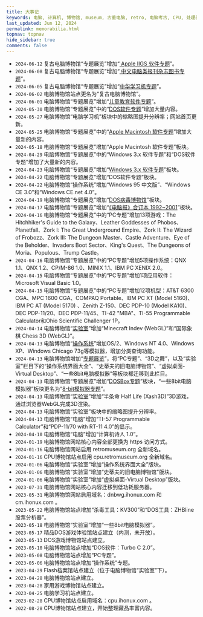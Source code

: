 ```yaml
---
title: 大事记
keywords: 电脑, 计算机, 博物馆, museum, 古董电脑, retro, 电脑考古, CPU, 处理器, 微处理器, DOS, 游戏, 模拟器, Mac, Apple, 苹果, IBM, BBC, Atari, Xerox, Alto, PDP, TRS, SHARP, PC, ZX81, TI, Commodore, ZX, Spectrum, Laser, Acorn, Windows, MSX, NEC, Macintosh, Acorn, CEC, DOS, GEOS, Amiga, Z80, Psion, HP, UCDOS, WPS, Windows CE, 文曲星, processor, qualification, information, pictures, core, frequency, chip packaging, packaging, cpu info, x86, amd, cyrix, harris, ibm, idt, iit, intel, motorola, nec, sgs, sgs-thomson, siemens, ST, signetics, mhs, ti, texas instruments, ulsi, umc, weitek, zilog, 3002, 4004, 4040, 8008, 808x, 8085, 8088, 8086, 80188, 80186, 80286, 286, 80386, 386, i386, Am386, 386sx, 386dx, 486, i486, 586, 486sx, 486dx, overdrive, 487, pentium, 586, 5x86, 386dlc, 386slc, 486dx2, mmx, ppro, pentium-pro, pro, athlon, duron, z80, dirk oppelt, dirk, oppelt, engineering, sample, samples, core, xeon
last_updated: Jun 12, 2024
permalink: memorabilia.html
topnav: topnav
hide_sidebar: true
comments: false
---
```



- `2024-06-12`     复古电脑博物馆“专题展览”增加“<a href="https://computer.retromuseum.org:86/?data=cm/data/apple2gs.json" target="_blank" onclick="return checkLinks();">
Apple IIGS 软件专题</a>”。<!-- 收集36个软件 -->
- `2024-06-08`     复古电脑博物馆“专题展览”增加“<a href="https://computer.retromuseum.org:86/cm/book/" target="_blank" onclick="return checkLinks();">
中文电脑类报刊杂志图书专题</a>”。
- `2024-06-05`     复古电脑博物馆“专题展览”增加“<a href="https://computer.retromuseum.org:86/?data=cm/data/ceci.json" target="_blank" onclick="return checkLinks();">中华学习机专题</a>”。<!-- 收集28个软件 -->
- `2024-06-02`     电脑博物馆站点更名为“复古电脑博物馆”。
- `2024-06-01`     电脑博物馆“专题展览”增加“<a href="https://computer.retromuseum.org:86/?data=cm/data/kid.json" target="_blank" onclick="return checkLinks();">儿童教育软件专题</a>”。
- `2024-05-30`     电脑博物馆“专题展览”中的“<a href="https://computer.retromuseum.org:86/?data=cm/data/dos.json" target="_blank" onclick="return checkLinks();">DOS软件专题</a>”增加大量内容。<!-- 收集的软件增加到107 -->
- `2024-05-27`     电脑博物馆“电脑学习机”板块中的缩略图提升分辨率；网站首页更新。
- `2024-05-25`     电脑博物馆“专题展览”中的“<a href="https://computer.retromuseum.org:86/?data=cm/data/mac.json" target="_blank" onclick="return checkLinks();">Apple Macintosh 软件专题</a>”增加大量新的内容。 <!-- 收集的软件增加到100 -->
- `2024-05-18`     电脑博物馆“专题展览”增加“Apple Macintosh 软件专题”板块。 <!-- 收集55个软件 -->
- `2024-04-29`     电脑博物馆“专题展览”中的“Windows 3.x 软件专题”和“DOS软件专题”增加了大量新的内容。
- `2024-04-23`     电脑博物馆“专题展览”增加“<a href="https://computer.retromuseum.org:86/?data=cm/data/win31.json" target="_blank" onclick="return checkLinks();">Windows 3.x 软件专题</a>”板块。 <!-- 收集19个软件 -->
- `2024-04-22`     电脑博物馆“专题展览”增加“DOS软件专题”板块。<!-- 收集22个软件 -->
- `2024-04-22`     电脑博物馆“操作系统”增加“Windows 95 中文版”、“Windows CE 3.0”和“Windows CE.net 4.0”。
- `2024-04-19`     电脑博物馆“专题展览”增加“<a href="https://computer.retromuseum.org:86/?data=cm/malware/malware.json" target="_blank" onclick="return checkLinks();">DOS病毒博物馆</a>”板块。<!-- 已收集74个病毒例程 -->
- `2024-04-17`     电脑博物馆“专题展览”增加“<a href="https://computer.retromuseum.org:86/player.html?machine=icpcw" target="_blank" onclick="return checkLinks();">《电脑报》合订本 1992~2001</a>”板块。
- `2024-04-16`     电脑博物馆“专题展览”中的“PC专题”增加13项游戏：The Hitchhiker's Guide to the Galaxy、Leather Goddesses of Phobos、Planetfall、Zork I: The Great Underground Empire、Zork II: The Wizard of Frobozz、Zork III: The Dungeon Master、Castle Adventure、Eye of the Beholder、Invaders Boot Sector、King's Quest、The Dungeons of Moria、Populous、Trump Castle。
- `2024-04-16`     电脑博物馆“专题展览”中的“PC专题”增加5项操作系统：QNX 1.1、QNX 1.2、CP/M-86 1.0、MINIX 1.1、IBM PC XENIX 2.0。<!-- 也在“操作系统”进行了显示。 -->
- `2024-04-15`     电脑博物馆“专题展览”中的“PC专题”增加1项应用软件：Microsoft Visual Basic 1.0。
- `2024-04-15`     电脑博物馆“专题展览”中的“PC专题”增加12项机型：AT&T 6300 CGA、MPC 1600 CGA、COMPAQ Portable、IBM PC XT (Model 5160)、IBM PC AT (Model 5170) 、Zenith Z-150、DEC PDP-10 (Model KA10)、DEC PDP-11/20、DEC PDP-11/45、TI-42 "MBA"、TI-55 Programmable Calculator和Ohio Scientific Challenger 1P。<!-- 也在站点首页进行了显示。 -->
- `2024-04-14`     电脑博物馆“<a href="https://computer.retromuseum.org:86/labs.html" target="_blank" onclick="return checkLinks();">实验室</a>”增加“Minecraft Indev (WebGL)”和“国际象棋 Chess 3D (WebGL)”。
- `2024-04-13`     电脑博物馆“<a href="https://computer.retromuseum.org:86/osjs/" target="_blank" onclick="return checkLinks();">操作系统</a>”增加OS/2、Windows NT 4.0、Windows XP、Windows Chicago 73g等模拟器，增加分类查询功能。<!-- 已收集42个操作系统 -->
- `2024-04-13`     电脑博物馆增加“<a href="https://computer.retromuseum.org:86/special.html" target="_blank" onclick="return checkLinks();">专题展览</a>”，将“PC专题”、“3D之舞”，以及“实验室”栏目下的“操作系统界面大全”、“史蒂夫的旧电脑博物馆”、“虚拟桌面-Virtual Desktop”、“一些8bit电脑模拟器”等板块都迁移到此栏目。
- `2024-04-13`     电脑博物馆“专题展览”增加“<a href="https://computer.retromuseum.org:86/player.html?machine=dosboxdemos" target="_blank" onclick="return checkLinks();">DOSBox专题</a>”板块，“一些8bit电脑模拟器”板块更名为“<a href="https://computer.retromuseum.org:86/player.html?machine=tiny8bit" target="_blank" onclick="return checkLinks();">8-bit模拟器专题</a>”。
- `2024-04-13`     电脑博物馆“<a href="https://computer.retromuseum.org:86/labs.html" target="_blank" onclick="return checkLinks();">实验室</a>”增加“半条命 Half Life (Xash3D)”3D游戏，通过浏览器WebGL完成3D渲染。
- `2024-04-13`     电脑博物馆“实验室”板块中的缩略图提升分辨率。
- `2024-04-13`     电脑博物馆“电脑”增加“TI-57 Programmable Calculator”和“PDP-11/70 with RT-11 4.0”的显示。
- `2024-04-10`     电脑博物馆“电脑”增加“计算机诗人 1.0”。
- `2024-01-19`     电脑博物馆网站核心内容全部更换为 https 访问方式。
- `2024-01-16`     电脑博物馆网站启用 retromuseum.org 全新域名。
- `2024-01-16`     CPU博物馆站点启用 cpu.retromuseum.org 全新域名。
- `2024-01-06`     电脑博物馆“实验室”增加“操作系统界面大全”版块。
- `2024-01-06`     电脑博物馆“实验室”增加“史蒂夫的旧电脑博物馆”版块。
- `2024-01-06`     电脑博物馆“实验室”增加“虚拟桌面-Virtual Desktop”版块。
- `2023-07-31`     电脑博物馆网站核心内容迁移到低功耗服务器。
- `2023-05-31`     电脑博物馆网站启用域名：dnbwg.ihonux.com 和 cm.ihonux.com 。<!-- 门户内容在 Vercel 和 Github 各部署了一套。 -->
- `2023-05-22`     电脑博物馆站点增加“杀毒工具：KV300”和“DOS工具：ZHBline 股票分析器”。
- `2023-05-18`     电脑博物馆“实验室”增加“一些8bit电脑模拟器”。<!-- tiny8bit -->
- `2023-05-17`     精品DOS游戏体验馆站点建立（内测，未开放）。<!-- ddyx.me -->
- `2023-05-13`     DOS游戏博物馆站点建立。<!-- chinese-dos-games-web -->
- `2023-05-10`     电脑博物馆站点增加“DOS软件：Turbo C 2.0”。<!-- 内含贺斌早期写的万年历源代码。 -->
- `2023-05-08`     电脑博物馆站点增加“PC专题”。<!-- pcjs -->
- `2023-05-06`     电脑博物馆站点增加“操作系统”专题。<!-- osjs <- copy.sh -->
- `2023-04-29`     Flash档案馆站点建立（位于电脑博物馆“实验室”下）。
- `2023-04-28`     电脑博物馆站点建立。
- `2023-04-28`     家用游戏博物馆站点建立。
- `2023-04-25`     电脑学习机站点建立。
- `2023-02-28`     CPU博物馆站点启用域名：cpu.ihonux.com 。
- `2022-08-28`     CPU博物馆站点建立，开始整理藏品丰富内容。